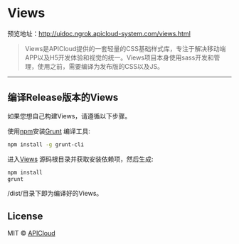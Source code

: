 # Views

预览地址：http://uidoc.ngrok.apicloud-system.com/views.html
> Views是APICloud提供的一套轻量的CSS基础样式库，专注于解决移动端APP以及H5开发体验和视觉的统一。Views项目本身使用sass开发和管理，使用之前，需要编译为发布版的CSS以及JS。

---

## 编译Release版本的Views

如果您想自己构建Views，请遵循以下步骤。

使用[npm](http://www.npmjs.com)安装[Grunt](http://gruntjs.com) 编译工具:

```bash
npm install -g grunt-cli
```

进入[Views](https://github.com/eclipsesource/tabris-js) 源码根目录并获取安装依赖项，然后生成:

```bash
npm install
grunt
```
/dist/目录下即为编译好的Views。

## License

MIT © [APICloud](https://www.apicloud.com)
